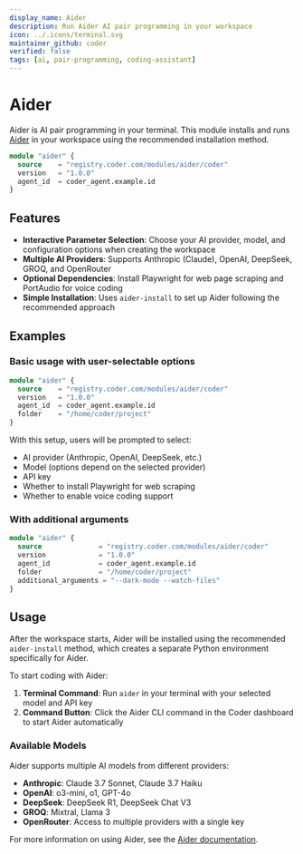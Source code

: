 ```yaml
---
display_name: Aider
description: Run Aider AI pair programming in your workspace
icon: ../.icons/terminal.svg
maintainer_github: coder
verified: false
tags: [ai, pair-programming, coding-assistant]
---
```


# Aider

Aider is AI pair programming in your terminal. This module installs and runs [Aider](https://aider.chat) in your workspace using the recommended installation method.

```tf
module "aider" {
  source    = "registry.coder.com/modules/aider/coder"
  version   = "1.0.0"
  agent_id  = coder_agent.example.id
}
```

## Features

- **Interactive Parameter Selection**: Choose your AI provider, model, and configuration options when creating the workspace
- **Multiple AI Providers**: Supports Anthropic (Claude), OpenAI, DeepSeek, GROQ, and OpenRouter
- **Optional Dependencies**: Install Playwright for web page scraping and PortAudio for voice coding
- **Simple Installation**: Uses `aider-install` to set up Aider following the recommended approach

## Examples

### Basic usage with user-selectable options

```tf
module "aider" {
  source    = "registry.coder.com/modules/aider/coder"
  version   = "1.0.0"
  agent_id  = coder_agent.example.id
  folder    = "/home/coder/project"
}
```

With this setup, users will be prompted to select:
- AI provider (Anthropic, OpenAI, DeepSeek, etc.)
- Model (options depend on the selected provider)
- API key
- Whether to install Playwright for web scraping
- Whether to enable voice coding support

### With additional arguments

```tf
module "aider" {
  source              = "registry.coder.com/modules/aider/coder"
  version             = "1.0.0"
  agent_id            = coder_agent.example.id
  folder              = "/home/coder/project"
  additional_arguments = "--dark-mode --watch-files"
}
```

## Usage

After the workspace starts, Aider will be installed using the recommended `aider-install` method, which creates a separate Python environment specifically for Aider.

To start coding with Aider:

1. **Terminal Command**: Run `aider` in your terminal with your selected model and API key
2. **Command Button**: Click the Aider CLI command in the Coder dashboard to start Aider automatically

### Available Models

Aider supports multiple AI models from different providers:

- **Anthropic**: Claude 3.7 Sonnet, Claude 3.7 Haiku
- **OpenAI**: o3-mini, o1, GPT-4o
- **DeepSeek**: DeepSeek R1, DeepSeek Chat V3
- **GROQ**: Mixtral, Llama 3
- **OpenRouter**: Access to multiple providers with a single key

For more information on using Aider, see the [Aider documentation](https://aider.chat/docs/).
